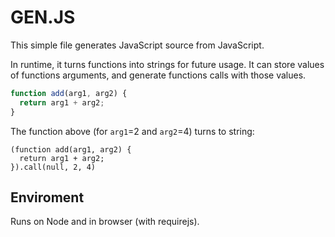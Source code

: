 GEN.JS
======

This simple file generates JavaScript source from JavaScript.

In runtime, it turns functions into strings for future usage.
It can store values of functions arguments, and generate functions
calls with those values.

```javascript
function add(arg1, arg2) {
  return arg1 + arg2;
}
```

The function above (for `arg1`=2 and `arg2`=4) turns to string:

```
(function add(arg1, arg2) {
  return arg1 + arg2;
}).call(null, 2, 4)
```

Enviroment
----------

Runs on Node and in browser (with requirejs).